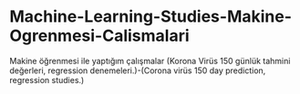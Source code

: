 # Machine-Learning-Studies-Makine-Ogrenmesi-Calismalari
Makine öğrenmesi ile yaptığım çalışmalar (Korona Virüs 150 günlük tahmini değerleri, regression denemeleri.)-(Corona virüs 150 day prediction, regression studies.)
